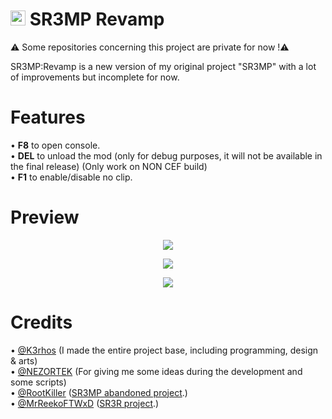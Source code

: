 # <img src="https://i.imgur.com/FVFGXkr.png" width="24" height="24"> SR3MP Revamp

⚠️ Some repositories concerning this project are private for now !⚠️

SR3MP:Revamp is a new version of my original project "SR3MP" with a lot of improvements but incomplete for now.

# Features

• **F8** to open console.<br>
• **DEL** to unload the mod (only for debug purposes, it will not be available in the final release) (Only work on NON CEF build)<br>
• **F1** to enable/disable no clip.<br>

# Preview

<p align="center"><img src="https://i.imgur.com/0FkisxD.png"></p>
<p align="center"><img src="https://i.imgur.com/ZWYAp2N.jpg"></p>
<p align="center"><img src="https://i.imgur.com/BY6mJOA.jpg"></p>

# Credits

• <a href="https://github.com/K3rhos">@K3rhos</a> (I made the entire project base, including programming, design & arts)<br>
• <a href="https://github.com/NEZORTEK">@NEZORTEK</a> (For giving me some ideas during the development and some scripts)<br>
• <a href="https://github.com/RootKiller">@RootKiller</a> (<a href="https://github.com/RootKiller/sr3mp-Abandoned/">SR3MP abandoned project</a>.)<br>
• <a href="https://github.com/MrReekoFTWxD">@MrReekoFTWxD</a> (<a href="https://github.com/MrReekoFTWxD/SR3R">SR3R project</a>.)<br>
